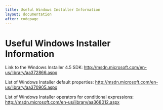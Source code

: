 ```yaml
---
title: Useful Windows Installer Information
layout: documentation
after: codepage
---
```


  <h1>Useful Windows Installer Information</h1>

  <p>Link to the Windows Installer 4.5 SDK: <a href="http://msdn.microsoft.com/en-us/library/aa372866.aspx">http://msdn.microsoft.com/en-us/library/aa372866.aspx</a></p>

  <p>List of Windows Installer default properties: <a href="http://msdn.microsoft.com/en-us/library/aa370905.aspx">http://msdn.microsoft.com/en-us/library/aa370905.aspx</a></p>

  <p>List of Windows Installer operators for conditional expressions: <a href="http://msdn.microsoft.com/en-us/library/aa368012.aspx">http://msdn.microsoft.com/en-us/library/aa368012.aspx</a></p>
